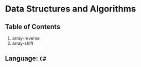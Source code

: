 # Data Structures and Algorithms

## Table of Contents

1. array-reverse
2. array-shift

## Language: `C#`

